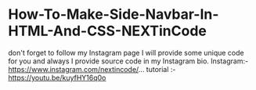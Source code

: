 # How-To-Make-Side-Navbar-In-HTML-And-CSS-NEXTinCode
don't forget to follow my Instagram page I will provide some unique code for you and always I provide source code in my Instagram bio.  Instagram:- https://www.instagram.com/nextincode/...   tutorial :-https://youtu.be/kuyfHY16q0o
